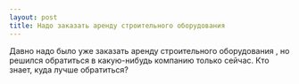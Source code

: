 ```yaml
---
layout: post 
title: Надо заказать аренду строительного оборудования  
--- 
```

Давно надо было уже заказать аренду строительного оборудования , но решился обратиться в какую-нибудь компанию только сейчас. Кто знает, куда лучше обратиться?